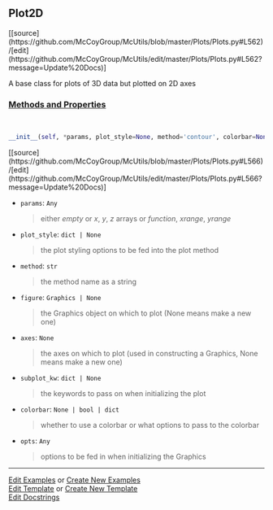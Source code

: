 ## <a id="McUtils.Plots.Plots.Plot2D">Plot2D</a> 
<div class="docs-source-link" markdown="1">
[[source](https://github.com/McCoyGroup/McUtils/blob/master/Plots/Plots.py#L562)/[edit](https://github.com/McCoyGroup/McUtils/edit/master/Plots/Plots.py#L562?message=Update%20Docs)]
</div>

A base class for plots of 3D data but plotted on 2D axes

<div class="collapsible-section">
 <div class="collapsible-section collapsible-section-header" markdown="1">
 
### <a class="collapse-link" data-toggle="collapse" href="#methods">Methods and Properties</a> <a class="float-right" data-toggle="collapse" href="#methods"><i class="fa fa-chevron-down"></i></a>

 </div>
 <div class="collapsible-section collapsible-section-body collapse" id="methods" markdown="1">

<a id="McUtils.Plots.Plots.Plot2D.__init__" class="docs-object-method">&nbsp;</a> 
```python
__init__(self, *params, plot_style=None, method='contour', colorbar=None, figure=None, axes=None, subplot_kw=None, **opts): 
```
<div class="docs-source-link" markdown="1">
[[source](https://github.com/McCoyGroup/McUtils/blob/master/Plots/Plots.py#L566)/[edit](https://github.com/McCoyGroup/McUtils/edit/master/Plots/Plots.py#L566?message=Update%20Docs)]
</div>


- `params`: `Any`
    >either _empty_ or _x_, _y_, _z_ arrays or _function_, _xrange_, _yrange_
- `plot_style`: `dict | None`
    >the plot styling options to be fed into the plot method
- `method`: `str`
    >the method name as a string
- `figure`: `Graphics | None`
    >the Graphics object on which to plot (None means make a new one)
- `axes`: `None`
    >the axes on which to plot (used in constructing a Graphics, None means make a new one)
- `subplot_kw`: `dict | None`
    >the keywords to pass on when initializing the plot
- `colorbar`: `None | bool | dict`
    >whether to use a colorbar or what options to pass to the colorbar
- `opts`: `Any`
    >options to be fed in when initializing the Graphics

 </div>
</div>




___

[Edit Examples](https://github.com/McCoyGroup/McUtils/edit/gh-pages/ci/examples/McUtils/Plots/Plots/Plot2D.md) or 
[Create New Examples](https://github.com/McCoyGroup/McUtils/new/gh-pages/?filename=ci/examples/McUtils/Plots/Plots/Plot2D.md) <br/>
[Edit Template](https://github.com/McCoyGroup/McUtils/edit/gh-pages/ci/docs/McUtils/Plots/Plots/Plot2D.md) or 
[Create New Template](https://github.com/McCoyGroup/McUtils/new/gh-pages/?filename=ci/docs/templates/McUtils/Plots/Plots/Plot2D.md) <br/>
[Edit Docstrings](https://github.com/McCoyGroup/McUtils/edit/master/Plots/Plots.py#L562?message=Update%20Docs)